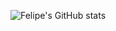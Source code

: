 ![Felipe's GitHub stats](https://github-readme-stats.vercel.app/api?username=felipefronck&theme=graywhite&show_icons=true)
